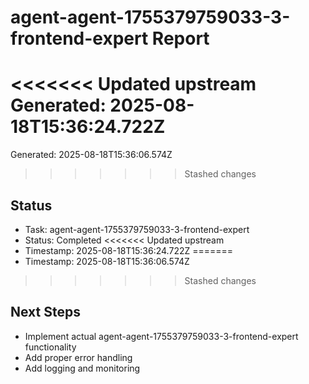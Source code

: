 # agent-agent-1755379759033-3-frontend-expert Report

<<<<<<< Updated upstream
Generated: 2025-08-18T15:36:24.722Z
=======
Generated: 2025-08-18T15:36:06.574Z
>>>>>>> Stashed changes

## Status
- Task: agent-agent-1755379759033-3-frontend-expert
- Status: Completed
<<<<<<< Updated upstream
- Timestamp: 2025-08-18T15:36:24.722Z
=======
- Timestamp: 2025-08-18T15:36:06.574Z
>>>>>>> Stashed changes

## Next Steps
- Implement actual agent-agent-1755379759033-3-frontend-expert functionality
- Add proper error handling
- Add logging and monitoring

